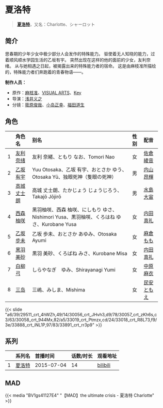 # 夏洛特


> <u>**[夏洛特](http://bgm.tv/subject/120925)**</u>，又名：Charlotte、シャーロット

## 简介


思春期的少年少女中极少部分人会发作的特殊能力。
驱使着无人知晓的能力，过着顺风顺水学园生活的乙坂有宇。
突然出现在这样的他的面前的少女，友利奈绪。
从与她相遇之日起，被揭露出来的特殊能力者的宿命。
这是由麻枝准所描绘的，特殊能力者们奔跑着的青春物语——。

**制作人员：**
- 原作：[麻枝准](http://bgm.tv/person/1916)、[VISUAL ARTS](http://bgm.tv/person/2401)、[Key](http://bgm.tv/person/47)
- 导演：[浅井义之](http://bgm.tv/person/12162)
- 分镜：[筱原俊哉](http://bgm.tv/person/2107)、[小岛正幸](http://bgm.tv/person/750)、[福田道生](http://bgm.tv/person/2610)

## 角色

|     |   角色名   |   别名  | 性别 |  配音  |
|:--- |:------  |:----      |:---  |:--   |
| 1 | [友利奈绪](http://bgm.tv/character/29511) | 友利 奈緒、ともり なお、Tomori Nao | 女 | [佐倉綾音](http://bgm.tv/person/5745) |
| 2 | [乙坂有宇](http://bgm.tv/character/30056) | Yuu Otosaka、乙坂 有宇、おとさか ゆう、Otosaka Yū、独眼死神（隻眼の死神） | 男 | [内山昂輝](http://bgm.tv/person/5768) |
| 3 | [高城丈士朗](http://bgm.tv/character/30057) | 高城 丈士朗、たかじょう じょうじろう、Takajō Jōjirō | 男 | [水島大宙](http://bgm.tv/person/4260) |
| 4 | [西森柚咲](http://bgm.tv/character/30058) | 黑羽柚咲、西森 柚咲、にしもり ゆさ、Nishimori Yusa、黒羽柚咲、くろはね ゆさ、Kurobane Yusa | 女 | [内田真礼](http://bgm.tv/person/6724) |
| 5 | [乙坂步未](http://bgm.tv/character/33019) | 乙坂 歩未、おとさか あゆみ、Otosaka Ayumi | 女 | [麻倉もも](http://bgm.tv/person/13565) |
| 6 | [黑羽美砂](http://bgm.tv/character/33018) | 黒羽 美砂、くろばね みさ、Kurobane Misa | 女 | [内田真礼](http://bgm.tv/person/6724) |
| 7 | [白柳弓](http://bgm.tv/character/33888) | しらやなぎ　ゆみ、Shirayanagi Yumi | 女 | [中原麻衣](http://bgm.tv/person/4145) |
| 8 | [三岛](http://bgm.tv/character/33891) | 三嶋、みしま、Mishima | 女 | [民安ともえ](http://bgm.tv/person/5900) |

{{< slide "a6/39/29511_crt_4hWZh,49/14/30056_crt_JHvh3,d9/78/30057_crt_zKh6s,c3/63/30058_crt_944Mx,82/a5/33019_crt_Ptmzx,cd/24/33018_crt_R8L73,f9/3e/33888_crt_iNL1P,97/83/33891_crt_rr3p9" >}}

## 系列

|     |   系列名   |   首播时间  | 话数/时长  | 观看地址 |
|:---  |:------    |:----      |:---       |:---  |
| 1 |[夏洛特](https://bgm.tv/subject/120925)| 2015-07-04 | 14 | [bilibili](https://www.bilibili.com/bangumi/play/ep63840)  |


## MAD

{{< media  "BV1gs41127E4"
"【MAD】the ultimate crisis - 夏洛特 Charlotte"  >}}
